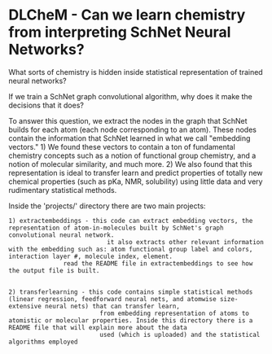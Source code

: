 # DLCheM - Can we learn chemistry from interpreting SchNet Neural Networks? 

What sorts of chemistry is hidden inside statistical representation of trained neural networks? 

If we train a SchNet graph convolutional algorithm, why does it make the decisions that it does? 

To answer this question, we extract the nodes in the graph that SchNet builds for each atom (each node corresponding to an atom). These nodes contain the information
that SchNet learned in what we call "embedding vectors." 1) We found these vectors to contain a ton of fundamental chemistry concepts such as a notion of functional group chemistry, and 
a notion of molecular similarity, and much more. 2) We also found that this representation is ideal to transfer learn and predict properties of totally new chemical properties (such as pKa, NMR, 
solubility) using little data and very rudimentary statistical methods.

Inside the 'projects/' directory there are two main projects:

	1) extractembeddings - this code can extract embedding vectors, the representation of atom-in-molecules built by SchNet's graph convolutional neural network.  
                               it also extracts other relevant information with the embedding such as: atom functional group label and colors, interaction layer #, molecule index, element.
			       read the README file in extractembeddings to see how the output file is built.

 
 	2) transferlearning - this code contains simple statistical methods (linear regression, feedforward neural nets, and atomwise size-extensive neural nets) that can transfer learn, 
                             from embedding representation of atoms to atomistic or molecular properties. Inside this directory there is a README file that will explain more about the data 
                             used (which is uploaded) and the statistical algorithms employed
			      


